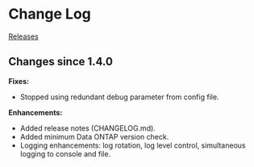 # Change Log

[Releases](https://github.com/NetApp/netappdvp/releases)

## Changes since 1.4.0

**Fixes:**

- Stopped using redundant debug parameter from config file.

**Enhancements:**

- Added release notes (CHANGELOG.md).
- Added minimum Data ONTAP version check.
- Logging enhancements: log rotation, log level control, simultaneous logging
to console and file.
